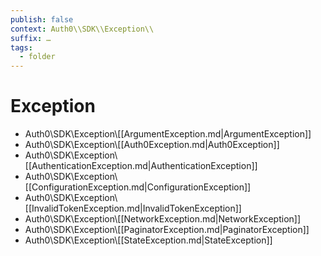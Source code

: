 ```yaml
---
publish: false
context: Auth0\\SDK\\Exception\\
suffix: …
tags:
  - folder
---
```

# Exception

- Auth0\\SDK\\Exception\\[[ArgumentException.md|ArgumentException]]
- Auth0\\SDK\\Exception\\[[Auth0Exception.md|Auth0Exception]]
- Auth0\\SDK\\Exception\\[[AuthenticationException.md|AuthenticationException]]
- Auth0\\SDK\\Exception\\[[ConfigurationException.md|ConfigurationException]]
- Auth0\\SDK\\Exception\\[[InvalidTokenException.md|InvalidTokenException]]
- Auth0\\SDK\\Exception\\[[NetworkException.md|NetworkException]]
- Auth0\\SDK\\Exception\\[[PaginatorException.md|PaginatorException]]
- Auth0\\SDK\\Exception\\[[StateException.md|StateException]]

